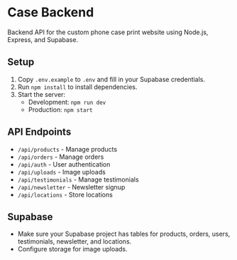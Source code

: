 # Case Backend

Backend API for the custom phone case print website using Node.js, Express, and Supabase.

## Setup
1. Copy `.env.example` to `.env` and fill in your Supabase credentials.
2. Run `npm install` to install dependencies.
3. Start the server:
   - Development: `npm run dev`
   - Production: `npm start`

## API Endpoints
- `/api/products` - Manage products
- `/api/orders` - Manage orders
- `/api/auth` - User authentication
- `/api/uploads` - Image uploads
- `/api/testimonials` - Manage testimonials
- `/api/newsletter` - Newsletter signup
- `/api/locations` - Store locations

## Supabase
- Make sure your Supabase project has tables for products, orders, users, testimonials, newsletter, and locations.
- Configure storage for image uploads.
